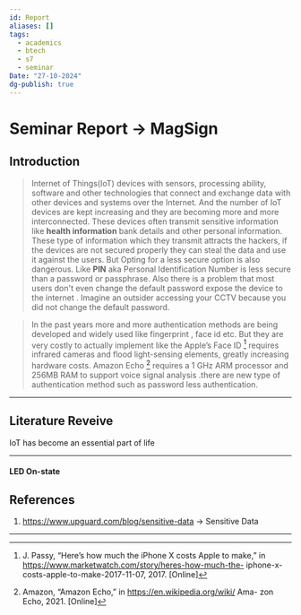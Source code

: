 ```yaml
---
id: Report
aliases: []
tags:
  - academics
  - btech
  - s7
  - seminar
Date: "27-10-2024"
dg-publish: true
---
```

# Seminar Report -> MagSign

## Introduction

> Internet of Things(IoT) devices with sensors, processing ability, software and other technologies that connect and exchange data with other devices and systems over the Internet. And the number of IoT devices are kept increasing and they are becoming more and more interconnected. These devices often transmit sensitive information like **health information** bank details and other personal information. These type of information which they transmit attracts the hackers, if the devices are not secured properly they can steal the data and use it against the users. But Opting for a less secure option is also dangerous. Like **PIN** aka Personal Identification Number is less secure than a password or passphrase. Also there is a problem that most users don't even change the default password expose the device to the internet . Imagine an outsider accessing your CCTV because you did not change the default password.

> In the past years more and more authentication methods are being developed and widely used like fingerprint , face id etc. But they are very costly to actually implement like the Apple’s Face ID [^1] requires infrared cameras and flood light-sensing elements, greatly increasing hardware costs. Amazon Echo [^2] requires a 1 GHz ARM processor and 256MB RAM to support voice signal analysis .there are new type of authentication method such as password less authentication.

---

## Literature Reveive

IoT has become an essential part of life

---

#### LED On-state

## References

1. https://www.upguard.com/blog/sensitive-data -> Sensitive Data

---

[^1]:
    J. Passy, “Here’s how much the iPhone X costs Apple to
    make,” in https://www.marketwatch.com/story/heres-how-much-the-
    iphone-x-costs-apple-to-make-2017-11-07, 2017. [Online]

[^2]:
    Amazon, “Amazon Echo,” in https://en.wikipedia.org/wiki/ Ama-
    zon Echo, 2021. [Online]
